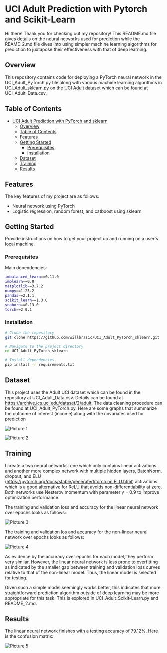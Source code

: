 

# UCI Adult Prediction with Pytorch and Scikit-Learn

Hi there! Thank you for checking out my repository! This README.md file gives
details on the neural networks used for prediction while the REAME_2.md file
dives into using simpler machine learning algorithms for prediction to juxtapose
their effectiveness with that of deep learning.

## Overview

This repository contains code for deploying a PyTorch neural network in the UCI_Adult_PyTorch.py file
along with various machine learning algorithms in UCI_Adult_sklearn.py on the UCI Adult dataset
which can be found at UCI_Adult_Data.csv.

## Table of Contents

- [UCI Adult Prediction with PyTorch and sklearn](#project-name)
  - [Overview](#overview)
  - [Table of Contents](#table-of-contents)
  - [Features](#features)
  - [Getting Started](#getting-started)
    - [Prerequisites](#prerequisites)
    - [Installation](#installation)
  - [Dataset](#dataset)
  - [Training](#training)
  - [Results](#results)

## Features

The key features of my project are as follows:

- Neural network using PyTorch
- Logistic regression, random forest, and catboost using sklearn

## Getting Started

Provide instructions on how to get your project up and running on a user's local machine.

### Prerequisites

Main dependencies:

```bash
imbalanced_learn==0.11.0
imblearn==0.0
matplotlib==3.7.2
numpy==1.25.2
pandas==2.1.1
scikit_learn==1.3.0
seaborn==0.13.0
torch==2.0.1
```

### Installation

```bash
# Clone the repository
git clone https://github.com/willbrasic/UCI_Adult_PyTorch_sklearn.git

# Navigate to the project directory
cd UCI_Adult_PyTorch_sklearn

# Install dependencies
pip install -r requirements.txt
```

## Dataset

This project uses the Adult UCI dataset which can be found in the repository at
UCI_Adult_Data.csv. Details can be found at https://archive.ics.uci.edu/dataset/2/adult.
The data cleaning procedure can be found at UCI_Adult_PyTorch.py. Here are some graphs
that summarize the outcome of interest (income) along with the covariates used
for prediction

![Picture 1](https://github.com/willbrasic/UCI_Adult_PyTorch_sklearn/blob/main/UCI_Adult_Pictures/UCI_Adult_Picture_1.png)

![Picture 2](https://github.com/willbrasic/UCI_Adult_PyTorch_sklearn/blob/main/UCI_Adult_Pictures/UCI_Adult_Picture_2.png)

## Training

I create a two neural networks: one which only contains linear activations
and another more complex network with multiple hidden layers, BatchNorm, dropout,
and ELU (https://pytorch.org/docs/stable/generated/torch.nn.ELU.html) activations
which is a good alternative for ReLU that avoids non-differentiability at zero.
Both networks use Nesterov momentum with parameter γ = 0.9 to improve
optimization performance.

The training and validation loss and accuracy for the linear neural network
over epochs looks as follows:

![Picture 3](https://github.com/willbrasic/UCI_Adult_PyTorch_sklearn/blob/main/UCI_Adult_Pictures/UCI_Adult_Picture_3.png)


The training and validation los and accuracy for the non-linear neural network
over epochs looks as follows:

![Picture 4](https://github.com/willbrasic/UCI_Adult_PyTorch_sklearn/blob/main/UCI_Adult_Pictures/UCI_Adult_Picture_4.png)

As evidence by the accuracy over epochs for each model, they perform very similar.
However, the linear neural network is less prone to overfitting as indicated by
the smaller gap between training and validation loss curves relative to that of
the non-linear model. Thus, the linear model is selected for testing.

Given such a simple model seemingly works better, this indicates that more straightforward
prediction algorithm outside of deep learning may be more appropriate for this task.
This is explored in UCI_Adult_Scikit-Learn.py and README_2.md.

## Results

The linear neural network finishes with a testing accuracy of 79.12%. Here is
the confusion matrix:

![Picture 5](https://github.com/willbrasic/UCI_Adult_PyTorch_sklearn/blob/main/UCI_Adult_Pictures/UCI_Adult_Picture_5.png)
